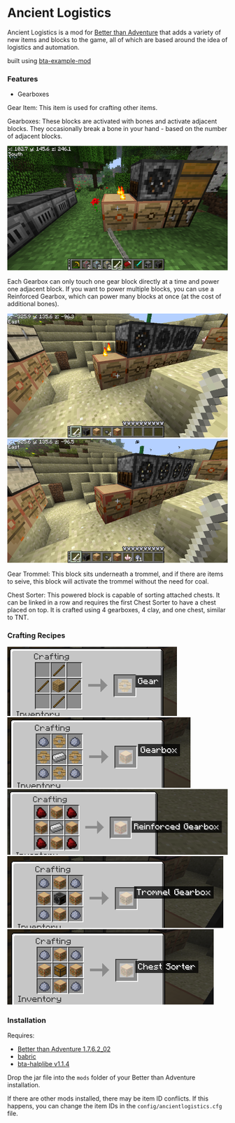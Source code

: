# Ancient Logistics

Ancient Logistics is a mod for [Better than Adventure](https://www.minecraftforum.net/forums/mapping-and-modding-java-edition/minecraft-mods/3106066-better-than-adventure-for-beta-1-7-3-timely) that adds a variety of new items and blocks to the game, all of which are based around the idea of logistics and automation.

built using [bta-example-mod](https://github.com/Turnip-Labs/bta-example-mod/)

### Features

- Gearboxes

Gear Item: This item is used for crafting other items.

Gearboxes: These blocks are activated with bones and activate adjacent blocks. They occasionally break a bone in your hand - based on the number of adjacent blocks.

![Gearbox in use](.github/images/gearbox_in_use.png)

Each Gearbox can only touch one gear block directly at a time and power one adjacent block. If you want to power multiple blocks, you can use a Reinforced Gearbox, which can power many blocks at once (at the cost of additional bones).

![Gearbox powers 1 machine](.github/images/regular_gearbox_vs.png)
![Reinforced Gearbox powers multiple machines](.github/images/reinforced_gearbox_vs.png)

Gear Trommel: This block sits underneath a trommel, and if there are items to seive, this block will activate the trommel without the need for coal.

Chest Sorter: This powered block is capable of sorting attached chests. It can be linked in a row and requires the first Chest Sorter to have a chest placed on top. It is crafted using 4 gearboxes, 4 clay, and one chest, similar to TNT.

### Crafting Recipes

![Gear](.github/images/gear.png)
![Gearbox](.github/images/gearbox.png)
![Reinforced Gearbox](.github/images/reinforced_gearbox.png)
![Trommel Gearbox](.github/images/trommelgearbox.png)
![Chest Sorter](.github/images/chestsorter.png)

### Installation

Requires:
- [Better than Adventure 1.7.6.2_02](https://github.com/Better-than-Adventure/bta-download-repo/releases/tag/v1.7.6.2_02)
- [babric](https://babric.github.io/)
- [bta-halplibe v1.1.4](https://github.com/Turnip-Labs/bta-halplibe/releases/tag/v1.1.4)

Drop the jar file into the `mods` folder of your Better than Adventure installation.

If there are other mods installed, there may be item ID conflicts. If this happens, you can change the item IDs in the `config/ancientlogistics.cfg` file.